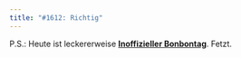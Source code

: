```yaml
---
title: "#1612: Richtig"
---
```


P.S.:
Heute ist leckererweise <a href="http://www.fonflatter.de/kalender"><strong>Inoffizieller Bonbontag</strong></a>. Fetzt.
